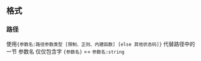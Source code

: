 ##  格式
###   路径
使用`{参数名:路径参数类型 [限制、正则、内建函数] [else 其他状态码]}` 代替路径中的 一节
参数名 仅仅包含字
`{参数名}` == `参数名:string` 

